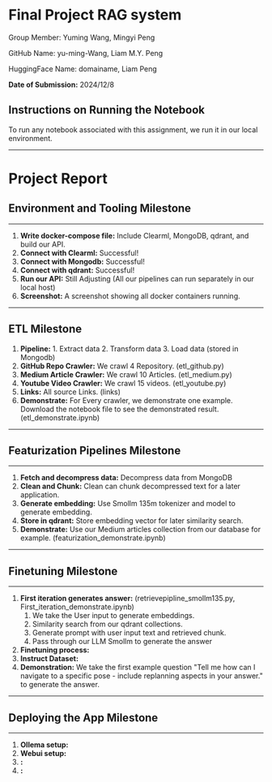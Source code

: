 # Final Project RAG system

Group Member: Yuming Wang, Mingyi Peng

GitHub Name: yu-ming-Wang, Liam M.Y. Peng

HuggingFace Name: domainame, Liam Peng

**Date of Submission:** 2024/12/8

## Instructions on Running the Notebook
To run any notebook associated with this assignment, we run it in our local environment.

---
# Project Report

## Environment and Tooling Milestone
---
1. **Write docker-compose file:** Include Clearml, MongoDB, qdrant, and build our API.
2. **Connect with Clearml:**  Successful!
3. **Connect with Mongodb:** Successful!
4. **Connect with qdrant:** Successful!
5. **Run our API:** Still Adjusting (All our pipelines can run separately in our local host)
6. **Screenshot:** A screenshot showing all docker containers running.

---

## ETL Milestone
1. **Pipeline:** 1. Extract data 2. Transform data 3. Load data (stored in Mongodb)
2. **GitHub Repo Crawler:** We crawl 4 Repository.   (etl_github.py)
3. **Medium Article Crawler:** We crawl 10 Articles. (etl_medium.py)
4. **Youtube Video Crawler:** We crawl 15 videos. (etl_youtube.py)
5. **Links:** All source Links. (links)
6. **Demonstrate:** For Every crawler, we demonstrate one example. Download the notebook file to see the demonstrated result. (etl_demonstrate.ipynb)
---

## Featurization Pipelines Milestone
---
1. **Fetch and decompress data:** Decompress data from MongoDB
2. **Clean and Chunk:** Clean can chunk decompressed text for a later application.
3. **Generate embedding:** Use Smollm 135m tokenizer and model to generate embedding.
4. **Store in qdrant:** Store embedding vector for later similarity search.
5. **Demonstrate:** Use our Medium articles collection from our database for example. (featurization_demonstrate.ipynb)
---

## Finetuning Milestone  
---
1. **First iteration generates answer:** (retrievepipline_smollm135.py, First_iteration_demonstrate.ipynb)
   1. We take the User input to generate embeddings. 
   2. Similarity search from our qdrant collections. 
   3. Generate prompt with user input text and retrieved chunk.
   4. Pass through our LLM Smollm to generate the answer
2. **Finetuning process:** 
3. **Instruct Dataset:** 
4. **Demonstration:** We take the first example question "Tell me how can I navigate to a specific pose - include replanning aspects in your answer." to generate the answer.
---

## Deploying the App Milestone
---
1. **Ollema setup:** 
2. **Webui setup:** 
3. **:** 
4. **:**  
